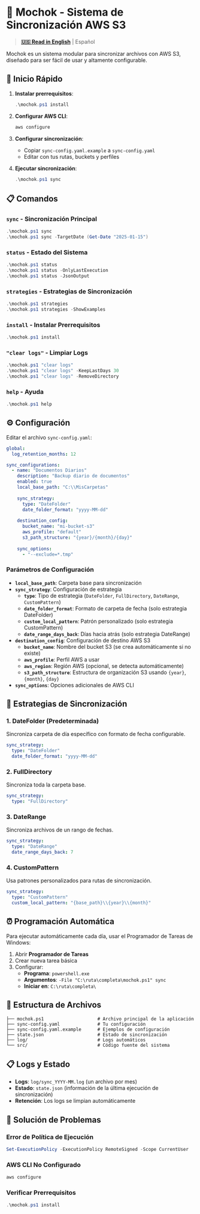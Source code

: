 # 🌟 Mochok - Sistema de Sincronización AWS S3

> **[🇺🇸 Read in English](README.md)** | Español

Mochok es un sistema modular para sincronizar archivos con AWS S3, diseñado para ser fácil de usar y altamente configurable.

## 🚀 Inicio Rápido

1. **Instalar prerrequisitos**:
   ```powershell
   .\mochok.ps1 install
   ```

2. **Configurar AWS CLI**:
   ```bash
   aws configure
   ```

3. **Configurar sincronización**:
   - Copiar `sync-config.yaml.example` a `sync-config.yaml`
   - Editar con tus rutas, buckets y perfiles

4. **Ejecutar sincronización**:
   ```powershell
   .\mochok.ps1 sync
   ```

## 📋 Comandos

### `sync` - Sincronización Principal
```powershell
.\mochok.ps1 sync
.\mochok.ps1 sync -TargetDate (Get-Date "2025-01-15")
```

### `status` - Estado del Sistema
```powershell
.\mochok.ps1 status
.\mochok.ps1 status -OnlyLastExecution
.\mochok.ps1 status -JsonOutput
```

### `strategies` - Estrategias de Sincronización
```powershell
.\mochok.ps1 strategies
.\mochok.ps1 strategies -ShowExamples
```

### `install` - Instalar Prerrequisitos
```powershell
.\mochok.ps1 install
```

### `"clear logs"` - Limpiar Logs
```powershell
.\mochok.ps1 "clear logs"
.\mochok.ps1 "clear logs" -KeepLastDays 30
.\mochok.ps1 "clear logs" -RemoveDirectory
```

### `help` - Ayuda
```powershell
.\mochok.ps1 help
```

## ⚙️ Configuración

Editar el archivo `sync-config.yaml`:

```yaml
global:
  log_retention_months: 12

sync_configurations:
  - name: "Documentos Diarios"
    description: "Backup diario de documentos"
    enabled: true
    local_base_path: "C:\\MisCarpetas"
    
    sync_strategy:
      type: "DateFolder"
      date_folder_format: "yyyy-MM-dd"
    
    destination_config:
      bucket_name: "mi-bucket-s3"
      aws_profile: "default"
      s3_path_structure: "{year}/{month}/{day}"
    
    sync_options:
      - "--exclude=*.tmp"
```

### Parámetros de Configuración

- **`local_base_path`**: Carpeta base para sincronización
- **`sync_strategy`**: Configuración de estrategia
  - **`type`**: Tipo de estrategia (`DateFolder`, `FullDirectory`, `DateRange`, `CustomPattern`)
  - **`date_folder_format`**: Formato de carpeta de fecha (solo estrategia DateFolder)
  - **`custom_local_pattern`**: Patrón personalizado (solo estrategia CustomPattern)
  - **`date_range_days_back`**: Días hacia atrás (solo estrategia DateRange)
- **`destination_config`**: Configuración de destino AWS S3
  - **`bucket_name`**: Nombre del bucket S3 (se crea automáticamente si no existe)
  - **`aws_profile`**: Perfil AWS a usar
  - **`aws_region`**: Región AWS (opcional, se detecta automáticamente)
  - **`s3_path_structure`**: Estructura de organización S3 usando `{year}`, `{month}`, `{day}`
- **`sync_options`**: Opciones adicionales de AWS CLI

## 🎯 Estrategias de Sincronización

### 1. DateFolder (Predeterminada)
Sincroniza carpeta de día específico con formato de fecha configurable.
```yaml
sync_strategy:
  type: "DateFolder"
  date_folder_format: "yyyy-MM-dd"
```

### 2. FullDirectory
Sincroniza toda la carpeta base.
```yaml
sync_strategy:
  type: "FullDirectory"
```

### 3. DateRange
Sincroniza archivos de un rango de fechas.
```yaml
sync_strategy:
  type: "DateRange"
  date_range_days_back: 7
```

### 4. CustomPattern
Usa patrones personalizados para rutas de sincronización.
```yaml
sync_strategy:
  type: "CustomPattern"
  custom_local_pattern: "{base_path}\\{year}\\{month}"
```

## ⏰ Programación Automática

Para ejecutar automáticamente cada día, usar el Programador de Tareas de Windows:

1. Abrir **Programador de Tareas**
2. Crear nueva tarea básica
3. Configurar:
   - **Programa**: `powershell.exe`
   - **Argumentos**: `-File "C:\ruta\completa\mochok.ps1" sync`
   - **Iniciar en**: `C:\ruta\completa\`

## 📁 Estructura de Archivos

```
├── mochok.ps1                    # Archivo principal de la aplicación
├── sync-config.yaml              # Tu configuración
├── sync-config.yaml.example      # Ejemplos de configuración
├── state.json                    # Estado de sincronización
├── log/                          # Logs automáticos
└── src/                          # Código fuente del sistema
```

## 📋 Logs y Estado

- **Logs**: `log/sync_YYYY-MM.log` (un archivo por mes)
- **Estado**: `state.json` (información de la última ejecución de sincronización)
- **Retención**: Los logs se limpian automáticamente

## 🚨 Solución de Problemas

### Error de Política de Ejecución
```powershell
Set-ExecutionPolicy -ExecutionPolicy RemoteSigned -Scope CurrentUser
```

### AWS CLI No Configurado
```bash
aws configure
```

### Verificar Prerrequisitos
```powershell
.\mochok.ps1 install
```
